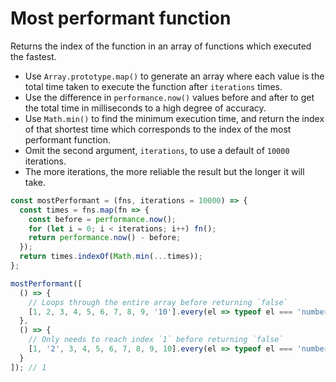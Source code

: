 # Most performant function

Returns the index of the function in an array of functions which executed the fastest.

* Use `Array.prototype.map()` to generate an array where each value is the total time taken to execute the function after `iterations` times.
* Use the difference in `performance.now()` values before and after to get the total time in milliseconds to a high degree of accuracy.
* Use `Math.min()` to find the minimum execution time, and return the index of that shortest time which corresponds to the index of the most performant function.
* Omit the second argument, `iterations`, to use a default of `10000` iterations.
* The more iterations, the more reliable the result but the longer it will take.

```js
const mostPerformant = (fns, iterations = 10000) => {
  const times = fns.map(fn => {
    const before = performance.now();
    for (let i = 0; i < iterations; i++) fn();
    return performance.now() - before;
  });
  return times.indexOf(Math.min(...times));
};
```

```js
mostPerformant([
  () => {
    // Loops through the entire array before returning `false`
    [1, 2, 3, 4, 5, 6, 7, 8, 9, '10'].every(el => typeof el === 'number');
  },
  () => {
    // Only needs to reach index `1` before returning `false`
    [1, '2', 3, 4, 5, 6, 7, 8, 9, 10].every(el => typeof el === 'number');
  }
]); // 1
```
